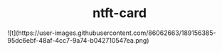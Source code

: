 <h1 align="center">ntft-card</h1>
![t](https://user-images.githubusercontent.com/86062663/189156385-95dc6ebf-48af-4cc7-9a74-b042710547ea.png)
